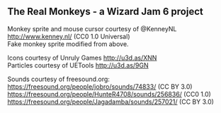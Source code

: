 The Real Monkeys - a Wizard Jam 6 project
-----------------------------------------
Monkey sprite and mouse cursor courtesy of @KenneyNL http://www.kenney.nl/  (CC0 1.0 Universal)  
Fake monkey sprite modified from above.  

Icons courtesy of Unruly Games http://u3d.as/XNN  
Particles courtesy of UETools http://u3d.as/9GN  

Sounds courtesy of freesound.org:  
https://freesound.org/people/jobro/sounds/74833/ (CC BY 3.0)  
https://freesound.org/people/HunteR4708/sounds/256836/ (CC0 1.0)  
https://freesound.org/people/Jagadamba/sounds/257021/ (CC BY 3.0)
